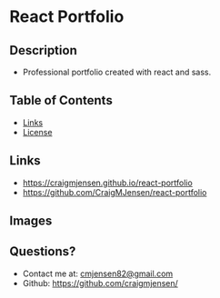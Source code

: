 # React Portfolio


## Description

- Professional portfolio created with react and sass.

## Table of Contents

- [Links](#links)
- [License](#license)

## Links

- https://craigmjensen.github.io/react-portfolio
- https://github.com/CraigMJensen/react-portfolio



## Images


## Questions?

- Contact me at: cmjensen82@gmail.com
- Github: https://github.com/craigmjensen/
